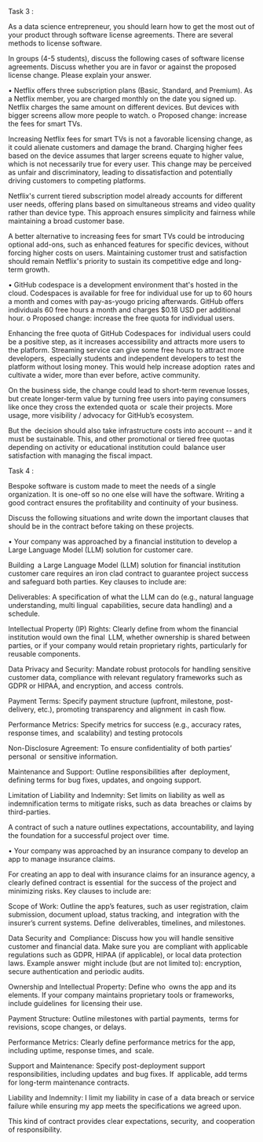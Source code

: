 Task 3 :

As a data science entrepreneur, you should learn how to get the most out of your product through software license agreements. There are several methods to license software.

In groups (4-5 students), discuss the following cases of software license agreements. Discuss whether you are in favor or against the proposed license change. Please explain your answer.

• Netflix offers three subscription plans (Basic, Standard, and Premium). As a Netflix member, you are charged monthly on the date you signed up. Netflix charges the same amount on different devices. But devices with bigger screens allow more people to watch.
o Proposed change: increase the fees for smart TVs.

Increasing Netflix fees for smart TVs is not a favorable licensing change, as it could alienate customers and damage the brand. Charging higher fees based on the device assumes that larger screens equate to higher value, which is not necessarily true for every user. This change may be perceived as unfair and discriminatory, leading to dissatisfaction and potentially driving customers to competing platforms.

Netflix's current tiered subscription model already accounts for different user needs, offering plans based on simultaneous streams and video quality rather than device type. This approach ensures simplicity and fairness while maintaining a broad customer base.

A better alternative to increasing fees for smart TVs could be introducing optional add-ons, such as enhanced features for specific devices, without forcing higher costs on users. Maintaining customer trust and satisfaction should remain Netflix's priority to sustain its competitive edge and long-term growth.

• GitHub codespace is a development environment that's hosted in the cloud. Codespaces is
available for free for individual use for up to 60 hours a month and comes with pay-as-yougo pricing afterwards. GitHub offers individuals 60 free hours a month and charges $0.18
USD per additional hour.
o Proposed change: increase the free quota for individual users.

Enhancing the free quota of GitHub Codespaces for individual users could be a positive step, as it increases accessibility and attracts more users to the platform. Streaming service can give some free hours to attract more developers, especially students and independent developers to test the platform without losing money. This would help increase adoption rates and cultivate a wider, more than ever before, active community.

On the business side, the change could lead to short-term revenue losses, but create longer-term value by turning free users into paying consumers like once they cross the extended quota or scale their projects. More usage, more visibility / advocacy for GitHub’s ecosystem.

But the decision should also take infrastructure costs into account -- and it must be sustainable. This, and other promotional or tiered free quotas depending on activity or educational institution could balance user satisfaction with managing the fiscal impact.


Task 4 :

Bespoke software is custom made to meet the needs of a single organization. It is one-off so no one else will have the software. Writing a good contract ensures the profitability and continuity of your business.

Discuss the following situations and write down the important clauses that should be in the contract before taking on these projects.

• Your company was approached by a financial institution to develop a Large Language Model (LLM) solution for customer care.

Building a Large Language Model (LLM) solution for financial institution customer care requires an iron clad contract to guarantee project success and safeguard both parties. Key clauses to include are:

Deliverables: A specification of what the LLM can do (e.g., natural language understanding, multi lingual capabilities, secure data handling) and a schedule.

Intellectual Property (IP) Rights: Clearly define from whom the financial institution would own the final LLM, whether ownership is shared between parties, or if your company would retain proprietary rights, particularly for reusable components.

Data Privacy and Security: Mandate robust protocols for handling sensitive customer data, compliance with relevant regulatory frameworks such as GDPR or HIPAA, and encryption, and access controls.

Payment Terms: Specify payment structure (upfront, milestone, post-delivery, etc.), promoting transparency and alignment in cash flow.

Performance Metrics: Specify metrics for success (e.g., accuracy rates, response times, and scalability) and testing protocols

Non-Disclosure Agreement: To ensure confidentiality of both parties’ personal or sensitive information.

Maintenance and Support: Outline responsibilities after deployment, defining terms for bug fixes, updates, and ongoing support.

Limitation of Liability and Indemnity: Set limits on liability as well as indemnification terms to mitigate risks, such as data breaches or claims by third-parties.

A contract of such a nature outlines expectations, accountability, and laying the foundation for a successful project over time.



• Your company was approached by an insurance company to develop an app to manage insurance claims.

For creating an app to deal with insurance claims for an insurance agency, a clearly defined contract is essential for the success of the project and minimizing risks. Key clauses to include are:

Scope of Work: Outline the app’s features, such as user registration, claim submission, document upload, status tracking, and integration with the insurer’s current systems. Define deliverables, timelines, and milestones.

Data Security and Compliance: Discuss how you will handle sensitive customer and financial data. Make sure you are compliant with applicable regulations such as GDPR, HIPAA (if applicable), or local data protection laws. Example answer might include (but are not limited to): encryption, secure authentication and periodic audits.

Ownership and Intellectual Property: Define who owns the app and its elements. If your company maintains proprietary tools or frameworks, include guidelines for licensing their use.

Payment Structure: Outline milestones with partial payments, terms for revisions, scope changes, or delays.

Performance Metrics: Clearly define performance metrics for the app, including uptime, response times, and scale.

Support and Maintenance: Specify post-deployment support responsibilities, including updates and bug fixes. If applicable, add terms for long-term maintenance contracts.

Liability and Indemnity: I limit my liability in case of a data breach or service failure while ensuring my app meets the specifications we agreed upon.

This kind of contract provides clear expectations, security, and cooperation of responsibility.
